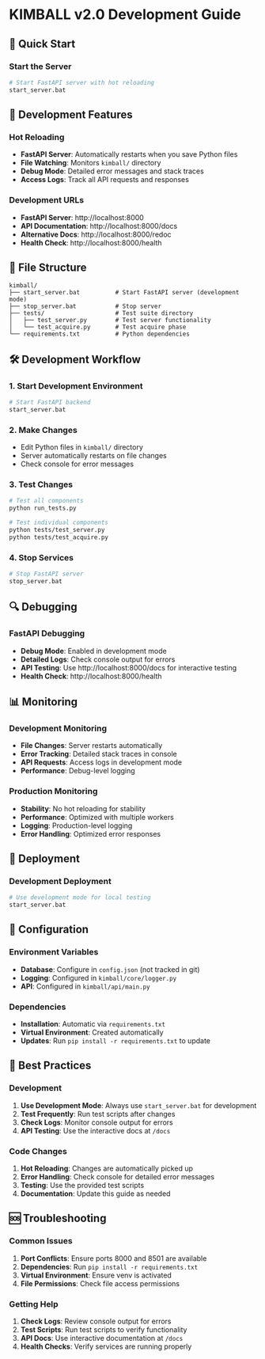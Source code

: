 # KIMBALL v2.0 Development Guide

## 🚀 Quick Start

### Start the Server
```bash
# Start FastAPI server with hot reloading
start_server.bat
```

## 🔧 Development Features

### Hot Reloading
- **FastAPI Server**: Automatically restarts when you save Python files
- **File Watching**: Monitors `kimball/` directory
- **Debug Mode**: Detailed error messages and stack traces
- **Access Logs**: Track all API requests and responses

### Development URLs
- **FastAPI Server**: http://localhost:8000
- **API Documentation**: http://localhost:8000/docs
- **Alternative Docs**: http://localhost:8000/redoc
- **Health Check**: http://localhost:8000/health

## 📁 File Structure

```
kimball/
├── start_server.bat          # Start FastAPI server (development mode)
├── stop_server.bat           # Stop server
├── tests/                    # Test suite directory
│   ├── test_server.py        # Test server functionality
│   └── test_acquire.py       # Test acquire phase
└── requirements.txt          # Python dependencies
```

## 🛠️ Development Workflow

### 1. Start Development Environment
```bash
# Start FastAPI backend
start_server.bat
```

### 2. Make Changes
- Edit Python files in `kimball/` directory
- Server automatically restarts on file changes
- Check console for error messages

### 3. Test Changes
```bash
# Test all components
python run_tests.py

# Test individual components
python tests/test_server.py
python tests/test_acquire.py
```

### 4. Stop Services
```bash
# Stop FastAPI server
stop_server.bat
```

## 🔍 Debugging

### FastAPI Debugging
- **Debug Mode**: Enabled in development mode
- **Detailed Logs**: Check console output for errors
- **API Testing**: Use http://localhost:8000/docs for interactive testing
- **Health Check**: http://localhost:8000/health

## 📊 Monitoring

### Development Monitoring
- **File Changes**: Server restarts automatically
- **Error Tracking**: Detailed stack traces in console
- **API Requests**: Access logs in development mode
- **Performance**: Debug-level logging

### Production Monitoring
- **Stability**: No hot reloading for stability
- **Performance**: Optimized with multiple workers
- **Logging**: Production-level logging
- **Error Handling**: Optimized error responses

## 🚀 Deployment

### Development Deployment
```bash
# Use development mode for local testing
start_server.bat
```

## 🔧 Configuration

### Environment Variables
- **Database**: Configure in `config.json` (not tracked in git)
- **Logging**: Configured in `kimball/core/logger.py`
- **API**: Configured in `kimball/api/main.py`

### Dependencies
- **Installation**: Automatic via `requirements.txt`
- **Virtual Environment**: Created automatically
- **Updates**: Run `pip install -r requirements.txt` to update

## 📝 Best Practices

### Development
1. **Use Development Mode**: Always use `start_server.bat` for development
2. **Test Frequently**: Run test scripts after changes
3. **Check Logs**: Monitor console output for errors
4. **API Testing**: Use the interactive docs at `/docs`

### Code Changes
1. **Hot Reloading**: Changes are automatically picked up
2. **Error Handling**: Check console for detailed error messages
3. **Testing**: Use the provided test scripts
4. **Documentation**: Update this guide as needed

## 🆘 Troubleshooting

### Common Issues
1. **Port Conflicts**: Ensure ports 8000 and 8501 are available
2. **Dependencies**: Run `pip install -r requirements.txt`
3. **Virtual Environment**: Ensure venv is activated
4. **File Permissions**: Check file access permissions

### Getting Help
1. **Check Logs**: Review console output for errors
2. **Test Scripts**: Run test scripts to verify functionality
3. **API Docs**: Use interactive documentation at `/docs`
4. **Health Checks**: Verify services are running properly
